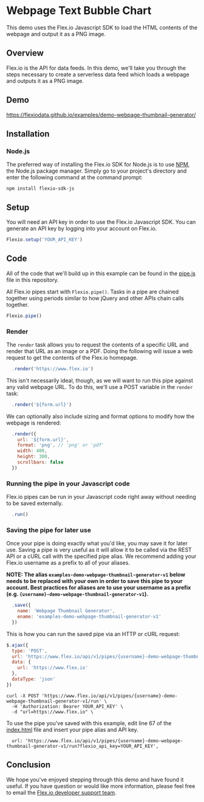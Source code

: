 # Webpage Text Bubble Chart

This demo uses the Flex.io Javascript SDK to load the HTML contents of the webpage and output it as a PNG image.

## Overview

Flex.io is the API for data feeds. In this demo, we'll take you through the steps necessary to create a serverless data feed which loads a webpage and outputs it as a PNG image.

## Demo

https://flexiodata.github.io/examples/demo-webpage-thumbnail-generator/

## Installation

### Node.js

The preferred way of installing the Flex.io SDK for Node.js is to use [NPM](https://www.npmjs.com/), the Node.js package manager. Simply go to your project's directory and enter the following command at the command prompt:

```
npm install flexio-sdk-js
```

## Setup

You will need an API key in order to use the Flex.io Javascript SDK. You can generate an API key by logging into your account on Flex.io.

```javascript
Flexio.setup('YOUR_API_KEY')
```

## Code

All of the code that we'll build up in this example can be found in the [pipe.js](./pipe.js) file in this repository.

All Flex.io pipes start with `Flexio.pipe()`. Tasks in a pipe are chained together using periods similar to how jQuery and other APIs chain calls together.

```javascript
Flexio.pipe()
```

### Render

The `render` task allows you to request the contents of a specific URL and render that URL as an image or a PDF. Doing the following will issue a web request to get the contents of the Flex.io homepage.

```javascript
  .render('https://www.flex.io')
```

This isn't necessarily ideal, though, as we will want to run this pipe against any valid webpage URL. To do this, we'll use a POST variable in the `render` task:

```javascript
  .render('${form.url}')
```

We can optionally also include sizing and format options to modify how the webpage is rendered:

```javascript
  .render({
    url: '${form.url}',
    format: 'png', // 'png' or 'pdf'
    width: 400,
    height: 300,
    scrollbars: false
  })
```

### Running the pipe in your Javascript code

Flex.io pipes can be run in your Javascript code right away without needing to be saved externally.

```javascript
  .run()
```

### Saving the pipe for later use

Once your pipe is doing exactly what you'd like, you may save it for later use. Saving a pipe is very useful as it will allow it to be called via the REST API or a cURL call with the specified pipe alias. We recommend adding your Flex.io username as a prefix to all of your aliases.

**NOTE: The alias `examples-demo-webpage-thumbnail-generator-v1` below needs to be replaced with your own in order to save this pipe to your account. Best practices for aliases are to use your username as a prefix (e.g. `{username}-demo-webpage-thumbnail-generator-v1`).**

```javascript
  .save({
    name: 'Webpage Thumbnail Generator',
    ename: 'examples-demo-webpage-thumbnail-generator-v1'
  })
```

This is how you can run the saved pipe via an HTTP or cURL request:

```javascript
$.ajax({
  type: 'POST',
  url: 'https://www.flex.io/api/v1/pipes/{username}-demo-webpage-thumbnail-generator-v1/run?flexio_api_key=YOUR_API_KEY',
  data: {
    url: 'https://www.flex.io'
  },
  dataType: 'json'
})
```

```
curl -X POST 'https://www.flex.io/api/v1/pipes/{username}-demo-webpage-thumbnail-generator-v1/run' \
  -H 'Authorization: Bearer YOUR_API_KEY' \
  -d "url=https://www.flex.io" \
```

To use the pipe you've saved with this example, edit line 67 of the [index.html](./index.html#L67) file and insert your pipe alias and API key.

```
  url: 'https://www.flex.io/api/v1/pipes/{username}-demo-webpage-thumbnail-generator-v1/run?flexio_api_key=YOUR_API_KEY',
```

## Conclusion

We hope you've enjoyed stepping through this demo and have found it useful. If you have question or would like more information, please feel free to email the [Flex.io developer support team](support@flex.io).
